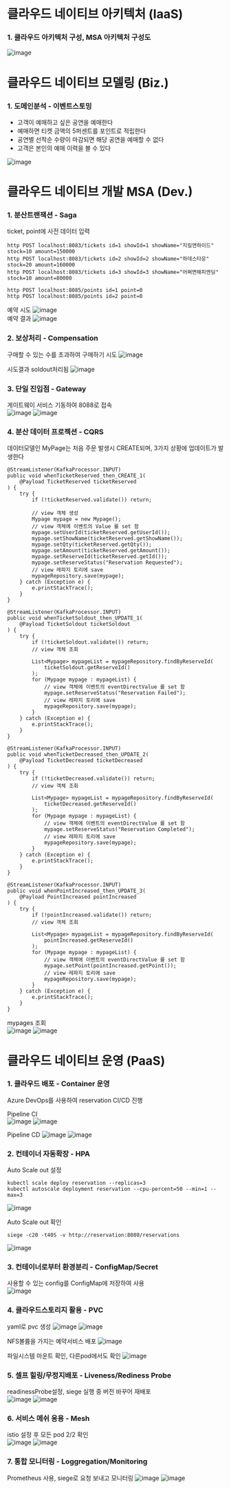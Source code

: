 # 클라우드 네이티브 아키텍처 (IaaS) 
### 1. 클라우드 아키텍처 구성, MSA 아키텍처 구성도
![image](https://github.com/user-attachments/assets/4c8a2a09-83a9-4311-942b-8908ad42a613)
# 클라우드 네이티브 모델링 (Biz.) 
### 1. 도메인분석 - 이벤트스토밍
- 고객이 예매하고 싶은 공연을 예매한다
-  예매하면 티켓 금액의 5퍼센트를 포인트로 적립한다
- 공연별 선착순 수량이 마감되면 해당 공연을 예매할 수 없다
- 고객은 본인의 예매 이력을 볼 수 있다
  
![image](https://github.com/user-attachments/assets/003a9fd8-2ef0-42da-b379-586eb356b7cc)


# 클라우드 네이티브 개발 MSA (Dev.) 
### 1. 분산트랜잭션 - Saga  
ticket, point에 사전 데이터 입력  

    http POST localhost:8083/tickets id=1 showId=1 showName="지킬앤하이드" stock=10 amount=150000  
    http POST localhost:8083/tickets id=2 showId=2 showName="하데스타운" stock=20 amount=160000  
    http POST localhost:8083/tickets id=3 showId=3 showName="어쩌면해피엔딩" stock=10 amount=80000  
  
    http POST localhost:8085/points id=1 point=0  
    http POST localhost:8085/points id=2 point=0  

예약 시도
![image](https://github.com/user-attachments/assets/4d6b502b-ef11-45bb-b220-2c8d3047b0c7)  
예약 결과
![image](https://github.com/user-attachments/assets/19eec17a-a0a8-4d9e-8686-c3b411bdf796)

### 2. 보상처리 - Compensation
구매할 수 있는 수를 초과하여 구매하기 시도
![image](https://github.com/user-attachments/assets/b43f9235-9852-4d9c-b4d9-e3379c75a83b)

시도결과 soldout처리됨
![image](https://github.com/user-attachments/assets/58e6a952-56e4-4393-9a5d-743e18e0e14a)

### 3. 단일 진입점 - Gateway  
게이트웨이 서비스 기동하여 8088로 접속  
![image](https://github.com/user-attachments/assets/c0f86ad6-3f84-475a-bd35-4397a34a256c)
![image](https://github.com/user-attachments/assets/ec279c4d-0d25-4478-994b-43897f662ce7)
### 4. 분산 데이터 프로젝션 - CQRS
데이터모델인 MyPage는 처음 주문 발생시 CREATE되며, 3가지 상황에 업데이트가 발생한다  

    @StreamListener(KafkaProcessor.INPUT)
    public void whenTicketReserved_then_CREATE_1(
        @Payload TicketReserved ticketReserved
    ) {
        try {
            if (!ticketReserved.validate()) return;

            // view 객체 생성
            Mypage mypage = new Mypage();
            // view 객체에 이벤트의 Value 를 set 함
            mypage.setUserId(ticketReserved.getUserId());
            mypage.setShowName(ticketReserved.getShowName());
            mypage.setQty(ticketReserved.getQty());
            mypage.setAmount(ticketReserved.getAmount());
            mypage.setReserveId(ticketReserved.getId());
            mypage.setReserveStatus("Reservation Requested");
            // view 레파지 토리에 save
            mypageRepository.save(mypage);
        } catch (Exception e) {
            e.printStackTrace();
        }
    }

    @StreamListener(KafkaProcessor.INPUT)
    public void whenTicketSoldout_then_UPDATE_1(
        @Payload TicketSoldout ticketSoldout
    ) {
        try {
            if (!ticketSoldout.validate()) return;
            // view 객체 조회

            List<Mypage> mypageList = mypageRepository.findByReserveId(
                ticketSoldout.getReserveId()
            );
            for (Mypage mypage : mypageList) {
                // view 객체에 이벤트의 eventDirectValue 를 set 함
                mypage.setReserveStatus("Reservation Failed");
                // view 레파지 토리에 save
                mypageRepository.save(mypage);
            }
        } catch (Exception e) {
            e.printStackTrace();
        }
    }

    @StreamListener(KafkaProcessor.INPUT)
    public void whenTicketDecreased_then_UPDATE_2(
        @Payload TicketDecreased ticketDecreased
    ) {
        try {
            if (!ticketDecreased.validate()) return;
            // view 객체 조회

            List<Mypage> mypageList = mypageRepository.findByReserveId(
                ticketDecreased.getReserveId()
            );
            for (Mypage mypage : mypageList) {
                // view 객체에 이벤트의 eventDirectValue 를 set 함
                mypage.setReserveStatus("Reservation Completed");
                // view 레파지 토리에 save
                mypageRepository.save(mypage);
            }
        } catch (Exception e) {
            e.printStackTrace();
        }
    }

    @StreamListener(KafkaProcessor.INPUT)
    public void whenPointIncreased_then_UPDATE_3(
        @Payload PointIncreased pointIncreased
    ) {
        try {
            if (!pointIncreased.validate()) return;
            // view 객체 조회

            List<Mypage> mypageList = mypageRepository.findByReserveId(
                pointIncreased.getReserveId()
            );
            for (Mypage mypage : mypageList) {
                // view 객체에 이벤트의 eventDirectValue 를 set 함
                mypage.setPoint(pointIncreased.getPoint());
                // view 레파지 토리에 save
                mypageRepository.save(mypage);
            }
        } catch (Exception e) {
            e.printStackTrace();
        }
    }

mypages 조회  
![image](https://github.com/user-attachments/assets/a4f86127-57a1-4204-9505-817deecbb505)
![image](https://github.com/user-attachments/assets/a47ecdac-2d3e-4fc6-9331-fa80c5d5f760)

# 클라우드 네이티브 운영 (PaaS) 
### 1. 클라우드 배포 - Container 운영
Azure DevOps를 사용하여 reservation CI/CD 진행  

Pipeline CI  
![image](https://github.com/user-attachments/assets/a8ef4254-a96e-4c90-ad18-55424749ab36)
![image](https://github.com/user-attachments/assets/c0e9ee08-3d70-4af2-afea-4a44cc79a472)

Pipeline CD
![image](https://github.com/user-attachments/assets/eb700996-0b0f-4cd0-a5ff-adfb9b0857e4)
![image](https://github.com/user-attachments/assets/101cc0bf-9681-41ae-9353-7727c22a5dca)


### 2. 컨테이너 자동확장 - HPA
Auto Scale out 설정

    kubectl scale deploy reservation --replicas=3
    kubectl autoscale deployment reservation --cpu-percent=50 --min=1 --max=3

![image](https://github.com/user-attachments/assets/14d10e9d-bcde-464c-ab69-23c0af39245f)

Auto Scale out 확인  

    siege -c20 -t40S -v http://reservation:8080/reservations

![image](https://github.com/user-attachments/assets/6739a5d5-f6fd-4c08-a22e-3945ff2dfb62)


### 3. 컨테이너로부터 환경분리 - ConfigMap/Secret
사용할 수 있는 config를 ConfigMap에 저장하여 사용  
![image](https://github.com/user-attachments/assets/6a62448a-5a78-4579-807d-27d5de8b47b1)


### 4. 클라우드스토리지 활용 - PVC
yaml로 pvc 생성
![image](https://github.com/user-attachments/assets/4ef2ab1b-45bb-4194-b14e-a9afd8e52b22)
![image](https://github.com/user-attachments/assets/264a6da1-d33b-470c-9990-1fa4e6b01e55)

NFS볼륨을 가지는 예약서비스 배포
![image](https://github.com/user-attachments/assets/4534a867-5f99-4085-876e-f53fa862cd69)

파일시스템 마운트 확인, 다른pod에서도 확인
![image](https://github.com/user-attachments/assets/9a913de2-009f-417b-90d5-2f2a9e18867c)


### 5. 셀프 힐링/무정지배포 - Liveness/Rediness Probe

readinessProbe설정, siege 실행 중 버전 바꾸어 재배포  
![image](https://github.com/user-attachments/assets/b6eeeeba-9d63-4892-aa71-d03750fe9bb3)
![image](https://github.com/user-attachments/assets/6ce2286d-61c1-426e-90fc-58df0ed5d0ea)


### 6. 서비스 메쉬 응용 - Mesh
istio 설정 후 모든 pod 2/2 확인  
![image](https://github.com/user-attachments/assets/6db7ab5c-b46e-4c4d-b878-a5dad8cd12d7)
![image](https://github.com/user-attachments/assets/d84bd245-46a8-4d0c-9af6-8505fb9a3d72)


### 7. 통합 모니터링 - Loggregation/Monitoring
Prometheus 사용, siege로 요청 보내고 모니터링
![image](https://github.com/user-attachments/assets/fbd7f57f-b700-4ede-8c86-d92f0f714d5e)
![image](https://github.com/user-attachments/assets/073456a0-4099-4737-b8f2-f32ceb424f5d)
